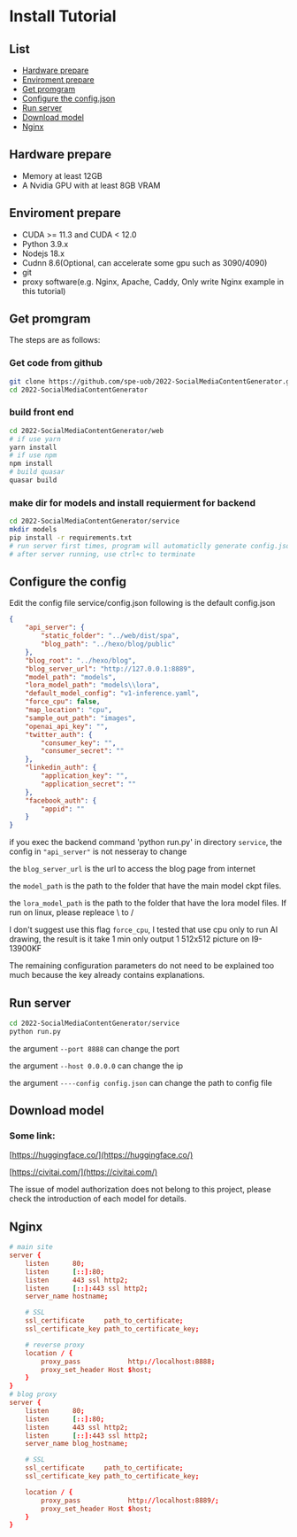 # Install Tutorial

## List

- [Hardware prepare](#hardware-prepare)
- [Enviroment prepare](#enviroment-prepare)
- [Get promgram](#get-promgram)
- [Configure the config.json](#configure-the-config)
- [Run server](#run-server)
- [Download model](#download-model)
- [Nginx](#nginx)

## Hardware prepare
- Memory at least 12GB
- A Nvidia GPU with at least 8GB VRAM

## Enviroment prepare
- CUDA >= 11.3 and CUDA < 12.0
- Python 3.9.x
- Nodejs 18.x
- Cudnn 8.6(Optional, can accelerate some gpu such as 3090/4090)
- git
- proxy software(e.g. Nginx, Apache, Caddy, Only write Nginx example in this tutorial)

## Get promgram
The steps are as follows:
### Get code from github
```bash
git clone https://github.com/spe-uob/2022-SocialMediaContentGenerator.git
cd 2022-SocialMediaContentGenerator
```
### build front end
```bash
cd 2022-SocialMediaContentGenerator/web
# if use yarn
yarn install
# if use npm
npm install
# build quasar 
quasar build
```
### make dir for models and install requierment for backend
```bash
cd 2022-SocialMediaContentGenerator/service
mkdir models
pip install -r requirements.txt
# run server first times, program will automaticlly generate config.json
# after server running, use ctrl+c to terminate
```
## Configure the config
Edit the config file service/config.json
following is the default config.json
```json
{
    "api_server": {
        "static_folder": "../web/dist/spa",
        "blog_path": "../hexo/blog/public"
    },
    "blog_root": "../hexo/blog",
    "blog_server_url": "http://127.0.0.1:8889",
    "model_path": "models",
    "lora_model_path": "models\\lora",
    "default_model_config": "v1-inference.yaml",
    "force_cpu": false,
    "map_location": "cpu",
    "sample_out_path": "images",
    "openai_api_key": "",
    "twitter_auth": {
        "consumer_key": "",
        "consumer_secret": ""
    },
    "linkedin_auth": {
        "application_key": "",
        "application_secret": ""
    },
    "facebook_auth": {
        "appid": ""
    }
}
```

if you exec the backend command 'python run.py' in directory `service`, the config in `"api_server"` is not nesseray to change

the `blog_server_url` is the url to access the blog page from internet

the `model_path` is the path to the folder that have the main model ckpt files.

the `lora_model_path` is the path to the folder that have the lora model files. If run on linux, please repleace \\ to /

I don't suggest use this flag `force_cpu`, I tested that use cpu only to run AI drawing, the result is it take 1 min only output 1 512x512 picture on I9-13900KF

The remaining configuration parameters do not need to be explained too much because the key already contains explanations.

## Run server
```bash
cd 2022-SocialMediaContentGenerator/service
python run.py
```
the argument `--port 8888` can change the port 

the argument `--host 0.0.0.0` can change the ip

the argument `----config config.json` can change the path to config file

## Download model

### Some link:

[https://huggingface.co/](https://huggingface.co/)

[https://civitai.com/](https://civitai.com/)

The issue of model authorization does not belong to this project, please check the introduction of each model for details.

## Nginx

```conf
# main site
server {
    listen      80;
    listen      [::]:80;
    listen      443 ssl http2;
    listen      [::]:443 ssl http2;
    server_name hostname;

    # SSL
    ssl_certificate     path_to_certificate;
    ssl_certificate_key path_to_certificate_key;

    # reverse proxy
    location / {
        proxy_pass            http://localhost:8888;
        proxy_set_header Host $host;
    }
}
# blog proxy
server {
    listen      80;
    listen      [::]:80;
    listen      443 ssl http2;
    listen      [::]:443 ssl http2;
    server_name blog_hostname; 

    # SSL
    ssl_certificate     path_to_certificate;
    ssl_certificate_key path_to_certificate_key;

    location / {
        proxy_pass            http://localhost:8889/;
        proxy_set_header Host $host;
    }
}
```
